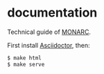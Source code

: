# documentation

Technical guide of [MONARC](https://www.cases.lu/monarc.html).

First install [Asciidoctor](http://asciidoctor.org/#installation), then:

```bash
$ make html
$ make serve
```
